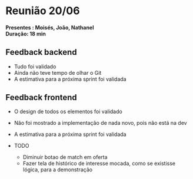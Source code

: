 # Reunião 20/06
#### Presentes : Moisés, João, Nathanel <br> Duração: 18 min

## Feedback backend
- Tudo foi validado
- Ainda não teve tempo de olhar o Git
- A estimativa para a próxima sprint foi validada

## Feedback frontend
- O design de todos os elementos foi validado
- Não foi mostrado a implementação de nada novo, pois não está na dev
- A estimativa para a próxima sprint foi validada

- TODO
  - Diminuir botao de match em oferta
  - Fazer tela de histórico de interesse mocada, como se existisse lógica, para a demonstração
